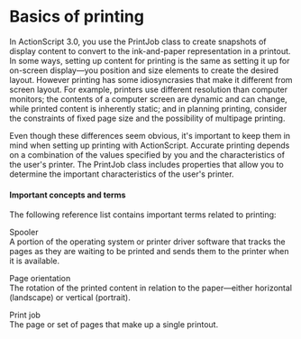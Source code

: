 # Basics of printing

In ActionScript 3.0, you use the PrintJob class to create snapshots of display
content to convert to the ink-and-paper representation in a printout. In some
ways, setting up content for printing is the same as setting it up for on-screen
display—you position and size elements to create the desired layout. However
printing has some idiosyncrasies that make it different from screen layout. For
example, printers use different resolution than computer monitors; the contents
of a computer screen are dynamic and can change, while printed content is
inherently static; and in planning printing, consider the constraints of fixed
page size and the possibility of multipage printing.

Even though these differences seem obvious, it's important to keep them in mind
when setting up printing with ActionScript. Accurate printing depends on a
combination of the values specified by you and the characteristics of the user's
printer. The PrintJob class includes properties that allow you to determine the
important characteristics of the user's printer.

#### Important concepts and terms

The following reference list contains important terms related to printing:

Spooler  
A portion of the operating system or printer driver software that tracks the
pages as they are waiting to be printed and sends them to the printer when it is
available.

Page orientation  
The rotation of the printed content in relation to the paper—either horizontal
(landscape) or vertical (portrait).

Print job  
The page or set of pages that make up a single printout.

